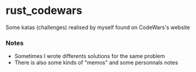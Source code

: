 # rust_codewars

Some katas (challenges) realised by myself found on CodeWars's website

### Notes

- Sometimes I wrote differents solutions for the same problem
- There is also some kinds of "memos" and some personnals notes

